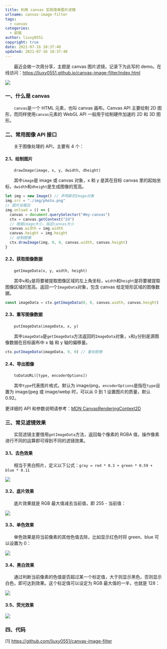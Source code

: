 ```yaml
---
title: 利用 canvas 实现简单图片滤镜
urlname: canvas-image-filter
tags:
  - canvas
categories:
  - 前端
author: liuxy0551
copyright: true
date: 2021-07-16 10:37:40
updated: 2021-07-16 10:37:40
---
```



&emsp;&emsp;最近会做一次周分享，主题是 canvas 图片滤镜，记录下为此写的 demo。在线访问：<a href="https://liuxy0551.github.io/canvas-image-filter/index.html" target="_black">https://liuxy0551.github.io/canvas-image-filter/index.html</a>


<!--more-->

![](https://images-hosting.liuxianyu.cn/posts/canvas-image-filter/normal.png)


### 一、什么是 canvas

&emsp;&emsp;`canvas`是一个 HTML 元素，也叫 canvas 画布。Canvas API 主要绘制 2D 图形，而同样使用`canvas`元素的 WebGL API 一般用于绘制硬件加速的 2D 和 3D 图形。


### 二、常用图像 API 接口

&emsp;&emsp;关于图像处理的 API，主要有 4 个：

#### 2.1、绘制图片

&emsp;&emsp;`drawImage(image, x, y, dwidth, dheight)`

&emsp;&emsp;其中`image`是 image 或 canvas 对象，x 和 y 是其在目标 canvas 里的起始坐标，`dwidth`和`dheight`是生成图像的宽高。

``` javascript
let img = new Image() // 声明新的Image对象
img.src = "./img/photo.png"
// 图片加载后
img.onload = () => {
  canvas = document.querySelector("#my-canvas")
  ctx = canvas.getContext("2d")
  // 根据image大小，指定canvas大小
  canvas.width = img.width
  canvas.height = img.height
  // 绘制图像
  ctx.drawImage(img, 0, 0, canvas.width, canvas.height)
}
```

#### 2.2、获取图像数据

&emsp;&emsp;`getImageData(x, y, width, height)`

&emsp;&emsp;其中`x`和`y`是将要被提取图像区域的左上角坐标，`width`和`height`是将要被提取图像区域的宽高。返回一个`ImageData`对象，包含 canvas 给定矩形区域的图像数据。

``` javascript
const imageData = ctx.getImageData(0, 0, canvas.width, canvas.height)
```

#### 2.3、重写图像数据

&emsp;&emsp;`putImageData(imageData, x, y)`

&emsp;&emsp;其中`imageData`是`getImageData`方法返回的`ImageData`对象，`x`和`y`分别是源图像数据在目标画布中 x 轴 和 y 轴的偏移量。

``` javascript
ctx.putImageData(imageData, 0, 0) // 重绘图像
```

#### 2.4、导出图像

&emsp;&emsp;`toDataURL([type, encoderOptions])`

&emsp;&emsp;其中`type`代表图片格式，默认为 image/png，`encoderOptions`是指在`type`设置为 image/jpeg 或 image/webp 时，可以从 0 到 1 设置图片的质量，默认 0.92。

更详细的 API 和参数说明请参考：<a href="https://developer.mozilla.org/zh-CN/docs/Web/API/CanvasRenderingContext2D" target="_black">MDN CanvasRenderingContext2D</a>


### 三、常见滤镜效果

&emsp;&emsp;实现滤镜主要借用`getImageData`方法，返回每个像素的 RGBA 值，操作像素进行不同的运算即可得到不同的滤镜效果。

#### 3.1、去色效果

&emsp;&emsp;相当于黑白照片，定义以下公式：`gray = red * 0.3 + green * 0.59 + blue * 0.11`

![](https://images-hosting.liuxianyu.cn/posts/canvas-image-filter/1.png)

#### 3.2、底片效果

&emsp;&emsp;底片效果就是 RGB 最大值减去当前值，即 255 - 当前值：

![](https://images-hosting.liuxianyu.cn/posts/canvas-image-filter/2.png)

#### 3.3、单色效果

&emsp;&emsp;单色效果是将当前像素的其他色值去除，比如显示红色时将 green、blue 可以设置为 0：

![](https://images-hosting.liuxianyu.cn/posts/canvas-image-filter/3.png)

#### 3.4、黑白效果

&emsp;&emsp;通过判断当前像素的色值是否超过某一个标定值，大于则显示黑色，否则显示白色，即可达到效果。这个标定值可以设定为 RGB 最大值的一半，也就是 128：

![](https://images-hosting.liuxianyu.cn/posts/canvas-image-filter/4.png)

#### 3.5、荧光效果

![](https://images-hosting.liuxianyu.cn/posts/canvas-image-filter/5.png)


### 四、代码

[1] <a href="https://github.com/liuxy0551/canvas-image-filter" target="_black">https://github.com/liuxy0551/canvas-image-filter</a>
